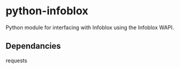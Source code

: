 python-infoblox
====

Python module for interfacing with Infoblox using the Infoblox WAPI.

Dependancies
----

requests

